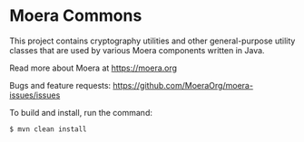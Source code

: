 # Moera Commons

This project contains cryptography utilities and other general-purpose
utility classes that are used by various Moera components written in
Java.

Read more about Moera at https://moera.org

Bugs and feature requests: https://github.com/MoeraOrg/moera-issues/issues

To build and install, run the command:

```
$ mvn clean install
```
